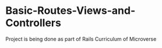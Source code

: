 # Basic-Routes-Views-and-Controllers

Project is being done as part of Rails Curriculum of Microverse

